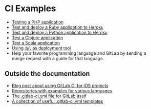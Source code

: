 # CI Examples

- [Testing a PHP application](php.md)
- [Test and deploy a Ruby application to Heroku](test-and-deploy-ruby-application-to-heroku.md)
- [Test and deploy a Python application to Heroku](test-and-deploy-python-application-to-heroku.md)
- [Test a Clojure application](test-clojure-application.md)
- [Test a Scala application](test-scala-application.md)
- [Using `dpl` as deployment tool](deployment/README.md)
- Help your favorite programming language and GitLab by sending a merge request
  with a guide for that language.

## Outside the documentation

- [Blog post about using GitLab CI for iOS projects](https://about.gitlab.com/2016/03/10/setting-up-gitlab-ci-for-ios-projects/)
- [Repositories with examples for various languages](https://gitlab.com/groups/gitlab-examples)
- [The .gitlab-ci.yml file for GitLab itself](https://gitlab.com/gitlab-org/gitlab-ce/blob/master/.gitlab-ci.yml)
- [A collection of useful .gitlab-ci.yml templates](https://gitlab.com/gitlab-org/gitlab-ci-yml)
